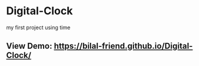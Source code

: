 # Digital-Clock
my first project using time

## View Demo: https://bilal-friend.github.io/Digital-Clock/
